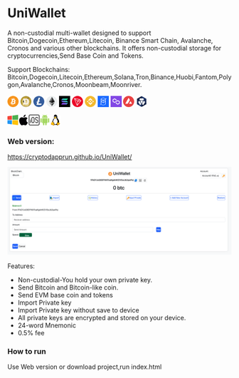 # UniWallet
 A non-custodial multi-wallet designed to support Bitcoin,Dogecoin,Ethereum,Litecoin, Binance Smart Chain, Avalanche, Cronos and various other blockchains. It offers non-custodial storage for cryptocurrencies,Send Base Coin and Tokens.

Support Blockchains:<br>
Bitcoin,Dogecoin,Litecoin,Ethereum,Solana,Tron,Binance,Huobi,Fantom,Polygon,Avalanche,Cronos,Moonbeam,Moonriver.<br><br>
<img src="img/BTC.png" width="25" height="25" > 
<img src="img/DOGE.png" width="25" height="25" > 
<img src="img/LTC.png" width="25" height="25" > 
<img src="img/1.png" width="25" height="25" alt="eth"> 
<img src="img/SOL.png" width="25" height="25" alt="sol"> 
<img src="img/TRON.png" width="25" height="25" alt="trx"> 
<img src="img/56.png" width="25" height="25" alt="bnb">
<img src="img/250.png" width="25" height="25" alt="ftm">
<img src="img/137.png" width="25" height="25" alt="matic"> 
<img src="img/43114.png" width="25" height="25" alt="matic">
<img src="img/25.png" width="25" height="25" alt="matic">

<img src="img/windows.png?raw=true"><img src="img/macos.png?raw=true"><img src="img/ios.png?raw=true"><img src="img/android.png?raw=true"><img src="img/linux.png?raw=true">
### Web version:
https://cryptodapprun.github.io/UniWallet/

<img src="screen.png" >

Features:
- Non-custodial-You hold your own private key.
- Send Bitcoin and Bitcoin-like coin.
- Send EVM base coin and tokens
- Import Private key
- Import Private key without save to device
- All private keys are encrypted and stored on your device.
- 24-word Mnemonic
- 0.5% fee


### How to run
Use Web version or download project,run index.html
